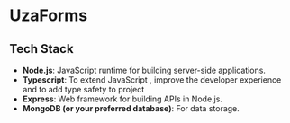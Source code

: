 # UzaForms

## Tech Stack

- **Node.js**: JavaScript runtime for building server-side applications.
- **Typescript**: To extend JavaScript , improve the developer experience and to add type safety to project
- **Express**: Web framework for building APIs in Node.js.
- **MongoDB (or your preferred database)**: For data storage.